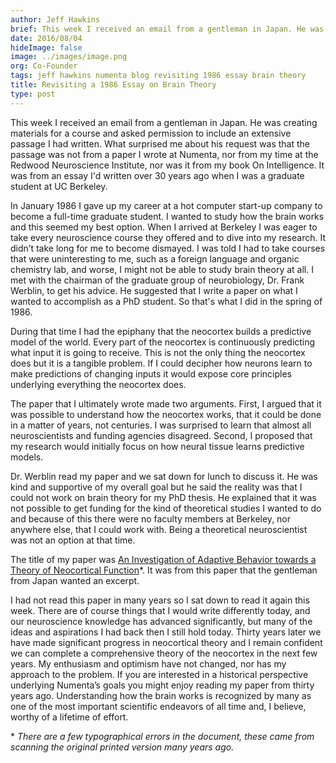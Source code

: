 ```yaml
---
author: Jeff Hawkins
brief: This week I received an email from a gentleman in Japan. He was creating materials for a course and asked permission to include an extensive passage
date: 2016/08/04
hideImage: false
image: ../images/image.png
org: Co-Founder
tags: jeff hawkins numenta blog revisiting 1986 essay brain theory
title: Revisiting a 1986 Essay on Brain Theory
type: post
---
```


This week I received an email from a gentleman in Japan. He was creating
materials for a course and asked permission to include an extensive passage I
had written. What surprised me about his request was that the passage was not
from a paper I wrote at Numenta, nor from my time at the Redwood Neuroscience
Institute, nor was it from my book On Intelligence.  It was from an essay I'd
written over 30 years ago when I was a graduate student at UC Berkeley.

In January 1986 I gave up my career at a hot computer start-up company to become
a full-time graduate student. I wanted to study how the brain works and this
seemed my best option. When I arrived at Berkeley I was eager to take every
neuroscience course they offered and to dive into my research. It didn’t take
long for me to become dismayed. I was told I had to take courses that were
uninteresting to me, such as a foreign language and organic chemistry lab, and
worse, I might not be able to study brain theory at all. I met with the chairman
of the graduate group of neurobiology, Dr. Frank Werblin, to get his advice. He
suggested that I write a paper on what I wanted to accomplish as a PhD student.
So that's what I did in the spring of 1986.

During that time I had the epiphany that the neocortex builds a predictive model
of the world. Every part of the neocortex is continuously predicting what input
it is going to receive. This is not the only thing the neocortex does but it is
a tangible problem. If I could decipher how neurons learn to make predictions of
changing inputs it would expose core principles underlying everything the
neocortex does.

The paper that I ultimately wrote made two arguments. First, I argued that it
was possible to understand how the neocortex works, that it could be done in a
matter of years, not centuries. I was surprised to learn that almost all
neuroscientists and funding agencies disagreed. Second, I proposed that my
research would initially focus on how neural tissue learns predictive models.

Dr. Werblin read my paper and we sat down for lunch to discuss it. He was kind
and supportive of my overall goal but he said the reality was that I could not
work on brain theory for my PhD thesis. He explained that it was not possible to
get funding for the kind of theoretical studies I wanted to do and because of
this there were no faculty members at Berkeley, nor anywhere else, that I could
work with. Being a theoretical neuroscientist was not an option at that time.

The title of my paper was
[An Investigation of Adaptive Behavior towards a Theory of Neocortical Function](http://www.onintelligence.org/resources/Hawkins1986.pdf)\*.
It was from this paper that the gentleman from Japan wanted an excerpt.

I had not read this paper in many years so I sat down to read it again this
week. There are of course things that I would write differently today, and our
neuroscience knowledge has advanced significantly, but many of the ideas and
aspirations I had back then I still hold today. Thirty years later we have made
significant progress in neocortical theory and I remain confident we can
complete a comprehensive theory of the neocortex in the next few years. My
enthusiasm and optimism have not changed, nor has my approach to the problem. If
you are interested in a historical perspective underlying Numenta’s goals you
might enjoy reading my paper from thirty years ago. Understanding how the brain
works is recognized by many as one of the most important scientific endeavors of
all time and, I believe, worthy of a lifetime of effort.

\* *There are a few typographical errors in the document, these came from
scanning the original printed version many years ago.*
